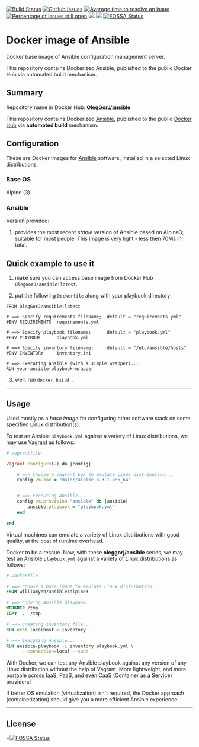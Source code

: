 [![Build Status](https://travis-ci.org/OlegGorj/ansible-on-docker.svg?branch=master)](https://travis-ci.org/OlegGorj/ansible-on-docker)
[![GitHub Issues](https://img.shields.io/github/issues/OlegGorJ/ansible-on-docker.svg)](https://github.com/OlegGorJ/ansible-on-docker/issues)
[![Average time to resolve an issue](http://isitmaintained.com/badge/resolution/OlegGorJ/ansible-on-docker.svg)](http://isitmaintained.com/project/OlegGorJ/ansible-on-docker "Average time to resolve an issue")
[![Percentage of issues still open](http://isitmaintained.com/badge/open/OlegGorJ/ansible-on-docker.svg)](http://isitmaintained.com/project/OlegGorJ/ansible-on-docker "Percentage of issues still open")
[![](https://images.microbadger.com/badges/image/oleggorj/ansible.svg)](https://microbadger.com/images/oleggorj/ansible "Get your own image badge on microbadger.com")
[![](https://images.microbadger.com/badges/version/oleggorj/ansible.svg)](https://microbadger.com/images/oleggorj/ansible "Get your own version badge on microbadger.com")
[![FOSSA Status](https://app.fossa.io/api/projects/git%2Bgithub.com%2FOlegGorj%2Fansible-on-docker.svg?type=shield)](https://app.fossa.io/projects/git%2Bgithub.com%2FOlegGorj%2Fansible-on-docker?ref=badge_shield)

# Docker image of Ansible

Docker base image of Ansible configuration management server.

This repository contains Dockerized Ansible, published to the public Docker Hub via automated build mechanism.

## Summary

Repository name in Docker Hub: **[OlegGorJ/ansible](https://hub.docker.com/r/OlegGorJ/ansible/)**

This repository contains Dockerized [Ansible](https://github.com/ansible/ansible), published to the public [Docker Hub](https://hub.docker.com/) via **automated build** mechanism.



## Configuration

These are Docker images for [Ansible](https://github.com/ansible/ansible) software, installed in a selected Linux distributions.

### Base OS

Alpine (3).

### Ansible

Version provided:

  1. provides the most recent *stable* version of Ansible based on Alpine3; suitable for most people. This image is very light - less then 70Ms in total.


## Quick example to use it

  1. make sure you can access base image from Docker Hub `OlegGorJ/ansible:latest`.

  2. put the following `Dockerfile` along with your playbook directory:

  ```
  FROM OlegGorJ/ansible:latest

  # ==> Specify requirements filename;  default = "requirements.yml"
  #ENV REQUIREMENTS  requirements.yml

  # ==> Specify playbook filename;      default = "playbook.yml"
  #ENV PLAYBOOK      playbook.yml

  # ==> Specify inventory filename;     default = "/etc/ansible/hosts"
  #ENV INVENTORY     inventory.ini

  # ==> Executing Ansible (with a simple wrapper)...
  RUN your-ansible-playbook-wrapper

  ```

  3. well, run `docker build .`

---

## Usage

Used mostly as a *base image* for configuring other software stack on some specified Linux distribution(s).

To test an Ansible `playbook.yml` against a variety of Linux distributions, we may use [Vagrant](https://www.vagrantup.com/) as follows:

```ruby
# Vagrantfile

Vagrant.configure(2) do |config|

    # ==> Choose a Vagrant box to emulate Linux distribution...
    config.vm.box = "maier/alpine-3.3.1-x86_64"


    # ==> Executing Ansible...
    config.vm.provision "ansible" do |ansible|
        ansible.playbook = "playbook.yml"
    end

end
```

Virtual machines can emulate a variety of Linux distributions with good quality, at the cost of runtime overhead.


Docker to be a rescue. Now, with these **oleggorj/ansible** series, we may test an Ansible `playbook.yml` against a variety of Linux distributions as follows:


```dockerfile
# Dockerfile

# ==> Choose a base image to emulate Linux distribution...
FROM williamyeh/ansible:alpine3

# ==> Copying Ansible playbook...
WORKDIR /tmp
COPY  .  /tmp

# ==> Creating inventory file...
RUN echo localhost > inventory

# ==> Executing Ansible...
RUN ansible-playbook -i inventory playbook.yml \
      --connection=local --sudo
```


With Docker, we can test any Ansible playbook against any version of any Linux distribution without the help of Vagrant. More lightweight, and more portable across IaaS, PaaS, and even CaaS (Container as a Service) providers!

If better OS emulation (virtualization) isn't required, the Docker approach (containerization) should give you a more efficient Ansible experience.


---

## License
+[![FOSSA Status](https://app.fossa.io/api/projects/git%2Bgithub.com%2FOlegGorj%2Fansible-on-docker.svg?type=large)](https://app.fossa.io/projects/git%2Bgithub.com%2FOlegGorj%2Fansible-on-docker?ref=badge_large)
